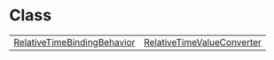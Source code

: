 # Class



|                                                                           |                                                                         |
| ------------------------------------------------------------------------- | ----------------------------------------------------------------------- |
| [RelativeTimeBindingBehavior](/i18n/rt/class/relativetimebindingbehavior) | [RelativeTimeValueConverter](/i18n/rt/class/relativetimevalueconverter) |



